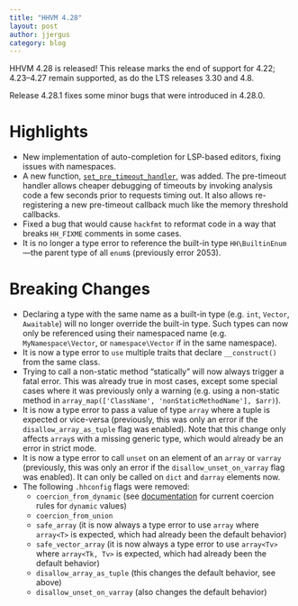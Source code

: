 ```yaml
---
title: "HHVM 4.28"
layout: post
author: jjergus
category: blog
---
```


HHVM 4.28 is released! This release marks the end of support for 4.22;
4.23&ndash;4.27 remain supported, as do the LTS releases 3.30 and 4.8.

Release 4.28.1 fixes some minor bugs that were introduced in 4.28.0.

# Highlights

- New implementation of auto-completion for LSP-based editors, fixing issues
  with namespaces.
- A new function,
  [`set_pre_timeout_handler`](https://docs.hhvm.com/hack/reference/function/set_pre_timeout_handler/),
  was added. The pre-timeout handler allows cheaper debugging of timeouts by
  invoking analysis code a few seconds prior to requests timing out. It also
  allows re-registering a new pre-timeout callback much like the memory
  threshold callbacks.
- Fixed a bug that would cause `hackfmt` to reformat code in a way that breaks
  `HH_FIXME` comments in some cases.
- It is no longer a type error to reference the built-in type
  `HH\BuiltinEnum`&mdash;the parent type of all `enum`s (previously error 2053).

# Breaking Changes

- Declaring a type with the same name as a built-in type (e.g. `int`, `Vector`,
  `Awaitable`) will no longer override the built-in type. Such types can now
  only be referenced using their namespaced name (e.g. `MyNamespace\Vector`, or
  `namespace\Vector` if in the same namespace).
- It is now a type error to `use` multiple traits that declare `__construct()`
  from the same class.
- Trying to call a non-static method &ldquo;statically&rdquo; will now always
  trigger a fatal error. This was already true in most cases, except some
  special cases where it was previously only a warning (e.g. using a non-static
  method in `array_map(['ClassName', 'nonStaticMethodName'], $arr)`).
- It is now a type error to pass a value of type `array` where a tuple is
  expected or vice-versa (previously, this was only an error if the
  `disallow_array_as_tuple` flag was enabled). Note that this change only
  affects `array`s with a missing generic type, which would already be an error
  in strict mode.
- It is now a type error to call `unset` on an element of an `array` or `varray`
  (previously, this was only an error if the `disallow_unset_on_varray` flag was
  enabled). It can only be called on `dict` and `darray` elements now.
- The following `.hhconfig` flags were removed:
  - `coercion_from_dynamic` (see
    [documentation](https://docs.hhvm.com/hack/built-in-types/dynamic#coercion)
    for current coercion rules for `dynamic` values)
  - `coercion_from_union`
  - `safe_array` (it is now always a type error to use `array` where `array<T>`
    is expected, which had already been the default behavior)
  - `safe_vector_array` (it is now always a type error to use `array<Tv>` where
    `array<Tk, Tv>` is expected, which had already been the default behavior)
  - `disallow_array_as_tuple` (this changes the default behavior, see above)
  - `disallow_unset_on_varray` (also changes the default behavior)
